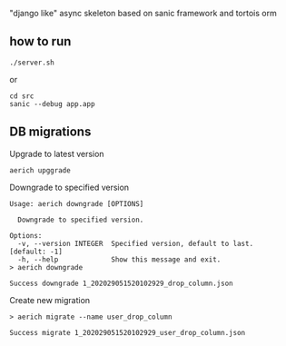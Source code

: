"django like" async skeleton based on sanic framework and tortois orm

## how to run

```
./server.sh
```

or

```
cd src
sanic --debug app.app
```

## DB migrations

Upgrade to latest version
```
aerich upggrade
```
Downgrade to specified version
```
Usage: aerich downgrade [OPTIONS]

  Downgrade to specified version.

Options:
  -v, --version INTEGER  Specified version, default to last.  [default: -1]
  -h, --help             Show this message and exit.
> aerich downgrade

Success downgrade 1_202029051520102929_drop_column.json
```

Create new migration
```
> aerich migrate --name user_drop_column

Success migrate 1_202029051520102929_user_drop_column.json
```
